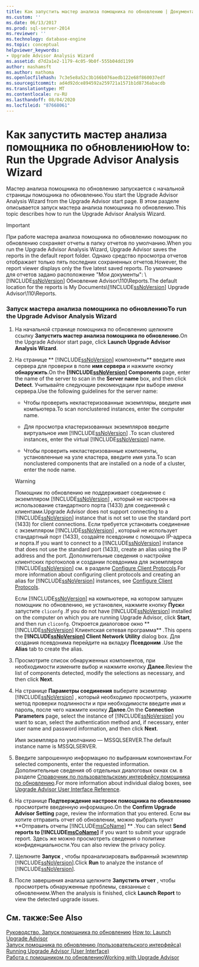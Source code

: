 ```yaml
---
title: Как запустить мастер анализа помощника по обновлению | Документация Майкрософт
ms.custom: ''
ms.date: 06/13/2017
ms.prod: sql-server-2014
ms.reviewer: ''
ms.technology: database-engine
ms.topic: conceptual
helpviewer_keywords:
- Upgrade Advisor Analysis Wizard
ms.assetid: d7d2a1e2-1179-4c05-9b0f-555b04dd1199
author: mashamsft
ms.author: mathoma
ms.openlocfilehash: 7c3e5e8a52c3b166b076aedb122e68f860037edf
ms.sourcegitcommit: ad4d92dce894592a259721a1571b1d8736abacdb
ms.translationtype: MT
ms.contentlocale: ru-RU
ms.lasthandoff: 08/04/2020
ms.locfileid: "87668061"
---
```

# <a name="how-to-run-the-upgrade-advisor-analysis-wizard"></a><span data-ttu-id="a8502-102">Как запустить мастер анализа помощника по обновлению</span><span class="sxs-lookup"><span data-stu-id="a8502-102">How to: Run the Upgrade Advisor Analysis Wizard</span></span>
  <span data-ttu-id="a8502-103">Мастер анализа помощника по обновлению запускается с начальной страницы помощника по обновлению.</span><span class="sxs-lookup"><span data-stu-id="a8502-103">You start the Upgrade Advisor Analysis Wizard from the Upgrade Advisor start page.</span></span> <span data-ttu-id="a8502-104">В этом разделе описывается запуск мастера анализа помощника по обновлению.</span><span class="sxs-lookup"><span data-stu-id="a8502-104">This topic describes how to run the Upgrade Advisor Analysis Wizard.</span></span>  
  
> [!IMPORTANT]
>  <span data-ttu-id="a8502-105">При работе мастера анализа помощника по обновлению помощник по обновлению сохраняет отчеты в папку отчетов по умолчанию.</span><span class="sxs-lookup"><span data-stu-id="a8502-105">When you run the Upgrade Advisor Analysis Wizard, Upgrade Advisor saves the reports in the default report folder.</span></span> <span data-ttu-id="a8502-106">Однако средство просмотра отчетов отображает только пять последних сохраненных отчетов.</span><span class="sxs-lookup"><span data-stu-id="a8502-106">However, the report viewer displays only the five latest saved reports.</span></span> <span data-ttu-id="a8502-107">По умолчанию для отчетов задано расположение "Мои документы": \\ [!INCLUDE[ssNoVersion](../../includes/ssnoversion-md.md)] Обновление Advisor\110\Reports.</span><span class="sxs-lookup"><span data-stu-id="a8502-107">The default location for the reports is My Documents\\[!INCLUDE[ssNoVersion](../../includes/ssnoversion-md.md)] Upgrade Advisor\110\Reports.</span></span>  
  
### <a name="to-run-the-upgrade-advisor-analysis-wizard"></a><span data-ttu-id="a8502-108">Запуск мастера анализа помощника по обновлению</span><span class="sxs-lookup"><span data-stu-id="a8502-108">To run the Upgrade Advisor Analysis Wizard</span></span>  
  
1.  <span data-ttu-id="a8502-109">На начальной странице помощника по обновлению щелкните ссылку **Запустить мастер анализа помощника по обновлению**.</span><span class="sxs-lookup"><span data-stu-id="a8502-109">On the Upgrade Advisor start page, click **Launch Upgrade Advisor Analysis Wizard**.</span></span>  
  
2.  <span data-ttu-id="a8502-110">На странице \*\* [!INCLUDE[ssNoVersion](../../includes/ssnoversion-md.md)] компоненты\*\* введите имя сервера для проверки в поле **имя сервера** и нажмите кнопку **обнаружить**.</span><span class="sxs-lookup"><span data-stu-id="a8502-110">On the **[!INCLUDE[ssNoVersion](../../includes/ssnoversion-md.md)] Components** page, enter the name of the server to scan in the **Server name** box, and then click **Detect**.</span></span> <span data-ttu-id="a8502-111">Учитывайте следующие рекомендации при выборе имени сервера.</span><span class="sxs-lookup"><span data-stu-id="a8502-111">Use the following guidelines for the server name:</span></span>  
  
    -   <span data-ttu-id="a8502-112">Чтобы проверить некластеризованные экземпляры, введите имя компьютера.</span><span class="sxs-lookup"><span data-stu-id="a8502-112">To scan nonclustered instances, enter the computer name.</span></span>  
  
    -   <span data-ttu-id="a8502-113">Для просмотра кластеризованных экземпляров введите виртуальное имя [!INCLUDE[ssNoVersion](../../includes/ssnoversion-md.md)] .</span><span class="sxs-lookup"><span data-stu-id="a8502-113">To scan clustered instances, enter the virtual [!INCLUDE[ssNoVersion](../../includes/ssnoversion-md.md)] name.</span></span>  
  
    -   <span data-ttu-id="a8502-114">Чтобы проверить некластеризованные компоненты, установленные на узле кластера, введите имя узла.</span><span class="sxs-lookup"><span data-stu-id="a8502-114">To scan nonclustered components that are installed on a node of a cluster, enter the node name.</span></span>  
  
    > [!WARNING]  
    >  <span data-ttu-id="a8502-115">Помощник по обновлению не поддерживает соединение с экземпляром [!INCLUDE[ssNoVersion](../../includes/ssnoversion-md.md)] , который не настроен на использование стандартного порта (1433) для соединений с клиентами.</span><span class="sxs-lookup"><span data-stu-id="a8502-115">Upgrade Advisor does not support connecting to a [!INCLUDE[ssNoVersion](../../includes/ssnoversion-md.md)] instance that is not set to use the standard port (1433) for client connections.</span></span> <span data-ttu-id="a8502-116">Если требуется установить соединение с экземпляром [!INCLUDE[ssNoVersion](../../includes/ssnoversion-md.md)] , который не использует стандартный порт (1433), создайте псевдоним с помощью IP-адреса и порта.</span><span class="sxs-lookup"><span data-stu-id="a8502-116">If you want to connect to a [!INCLUDE[ssNoVersion](../../includes/ssnoversion-md.md)] instance that does not use the standard port (1433), create an alias using the IP address and the port.</span></span> <span data-ttu-id="a8502-117">Дополнительные сведения о настройке клиентских протоколов и создании псевдонима для экземпляров [!INCLUDE[ssNoVersion](../../includes/ssnoversion-md.md)] см. в разделе [Configure Client Protocols](../../database-engine/configure-windows/configure-client-protocols.md).</span><span class="sxs-lookup"><span data-stu-id="a8502-117">For more information about configuring client protocols and creating an alias for [!INCLUDE[ssNoVersion](../../includes/ssnoversion-md.md)] instances, see [Configure Client Protocols](../../database-engine/configure-windows/configure-client-protocols.md).</span></span>  
    >   
    >  <span data-ttu-id="a8502-118">Если [!INCLUDE[ssNoVersion](../../includes/ssnoversion-md.md)] на компьютере, на котором запущен помощник по обновлению, не установлен, нажмите кнопку **Пуск**и запустите `cliconfg` .</span><span class="sxs-lookup"><span data-stu-id="a8502-118">If you do not have [!INCLUDE[ssNoVersion](../../includes/ssnoversion-md.md)] installed on the computer on which you are running Upgrade Advisor, click **Start**, and then run  `cliconfg`.</span></span> <span data-ttu-id="a8502-119">Откроется диалоговое окно \*\* [!INCLUDE[ssNoVersion](../../includes/ssnoversion-md.md)] Клиентская сетевая программа\*\* .</span><span class="sxs-lookup"><span data-stu-id="a8502-119">This opens the **[!INCLUDE[ssNoVersion](../../includes/ssnoversion-md.md)] Client Network Utility** dialog box.</span></span> <span data-ttu-id="a8502-120">Для создания псевдонима перейдите на вкладку **Псевдоним** .</span><span class="sxs-lookup"><span data-stu-id="a8502-120">Use the **Alias** tab to create the alias.</span></span>  
  
3.  <span data-ttu-id="a8502-121">Просмотрите список обнаруженных компонентов, при необходимости измените выбор и нажмите кнопку **Далее**.</span><span class="sxs-lookup"><span data-stu-id="a8502-121">Review the list of components detected, modify the selections as necessary, and then click **Next**.</span></span>  
  
4.  <span data-ttu-id="a8502-122">На странице **Параметры соединения** выберите экземпляр [!INCLUDE[ssNoVersion](../../includes/ssnoversion-md.md)] , который необходимо просмотреть, укажите метод проверки подлинности и при необходимости введите имя и пароль, после чего нажмите кнопку **Далее**.</span><span class="sxs-lookup"><span data-stu-id="a8502-122">On the **Connection Parameters** page, select the instance of [!INCLUDE[ssNoVersion](../../includes/ssnoversion-md.md)] you want to scan, select the authentication method and, if necessary, enter user name and password information, and then click **Next**.</span></span>  
  
     <span data-ttu-id="a8502-123">Имя экземпляра по умолчанию — MSSQLSERVER.</span><span class="sxs-lookup"><span data-stu-id="a8502-123">The default instance name is MSSQLSERVER.</span></span>  
  
5.  <span data-ttu-id="a8502-124">Введите запрошенную информацию по выбранным компонентам.</span><span class="sxs-lookup"><span data-stu-id="a8502-124">For selected components, enter the requested information.</span></span> <span data-ttu-id="a8502-125">Дополнительные сведения об отдельных диалоговых окнах см. в разделе [Справочник по пользовательскому интерфейсу помощника по обновлению](../../../2014/sql-server/install/upgrade-advisor-user-interface-reference.md).</span><span class="sxs-lookup"><span data-stu-id="a8502-125">For more information about individual dialog boxes, see [Upgrade Advisor User Interface Reference](../../../2014/sql-server/install/upgrade-advisor-user-interface-reference.md).</span></span>  
  
6.  <span data-ttu-id="a8502-126">На странице **Подтверждение настроек помощника по обновлению** просмотрите введенную информацию.</span><span class="sxs-lookup"><span data-stu-id="a8502-126">On the **Confirm Upgrade Advisor Setting** page, review the information that you entered.</span></span> <span data-ttu-id="a8502-127">Если вы хотите отправить отчет об обновлении, можно выбрать пункт \*\*Отправить отчеты [!INCLUDE[msCoName](../../includes/msconame-md.md)] \*\* .</span><span class="sxs-lookup"><span data-stu-id="a8502-127">You can select **Send reports to [!INCLUDE[msCoName](../../includes/msconame-md.md)]** if you want to submit your upgrade report.</span></span> <span data-ttu-id="a8502-128">Здесь же можно просмотреть сведения о политике конфиденциальности.</span><span class="sxs-lookup"><span data-stu-id="a8502-128">You can also review the privacy policy.</span></span>  
  
7.  <span data-ttu-id="a8502-129">Щелкните **Запуск** , чтобы проанализировать выбранный экземпляр [!INCLUDE[ssNoVersion](../../includes/ssnoversion-md.md)].</span><span class="sxs-lookup"><span data-stu-id="a8502-129">Click **Run** to analyze the instance of [!INCLUDE[ssNoVersion](../../includes/ssnoversion-md.md)].</span></span>  
  
8.  <span data-ttu-id="a8502-130">После завершения анализа щелкните **Запустить отчет** , чтобы просмотреть обнаруженные проблемы, связанные с обновлением.</span><span class="sxs-lookup"><span data-stu-id="a8502-130">When the analysis is finished, click **Launch Report** to view the detected upgrade issues.</span></span>  
  
## <a name="see-also"></a><span data-ttu-id="a8502-131">См. также:</span><span class="sxs-lookup"><span data-stu-id="a8502-131">See Also</span></span>  
 <span data-ttu-id="a8502-132">[Руководство. Запуск помощника по обновлению](../../../2014/sql-server/install/how-to-launch-upgrade-advisor.md) </span><span class="sxs-lookup"><span data-stu-id="a8502-132">[How to: Launch Upgrade Advisor](../../../2014/sql-server/install/how-to-launch-upgrade-advisor.md) </span></span>  
 <span data-ttu-id="a8502-133">[Запуск помощника по обновлению &#40;пользовательского интерфейса&#41;](../../../2014/sql-server/install/running-upgrade-advisor-user-interface.md) </span><span class="sxs-lookup"><span data-stu-id="a8502-133">[Running Upgrade Advisor &#40;User Interface&#41;](../../../2014/sql-server/install/running-upgrade-advisor-user-interface.md) </span></span>  
 [<span data-ttu-id="a8502-134">Работа с помощником по обновлению</span><span class="sxs-lookup"><span data-stu-id="a8502-134">Working with Upgrade Advisor</span></span>](../../../2014/sql-server/install/working-with-upgrade-advisor.md)  
  
  
